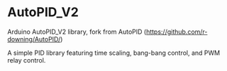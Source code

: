 # AutoPID_V2

Arduino AutoPID_V2 library, fork from AutoPID (https://github.com/r-downing/AutoPID/) 

A simple PID library featuring time scaling, bang-bang control, and PWM relay control.
